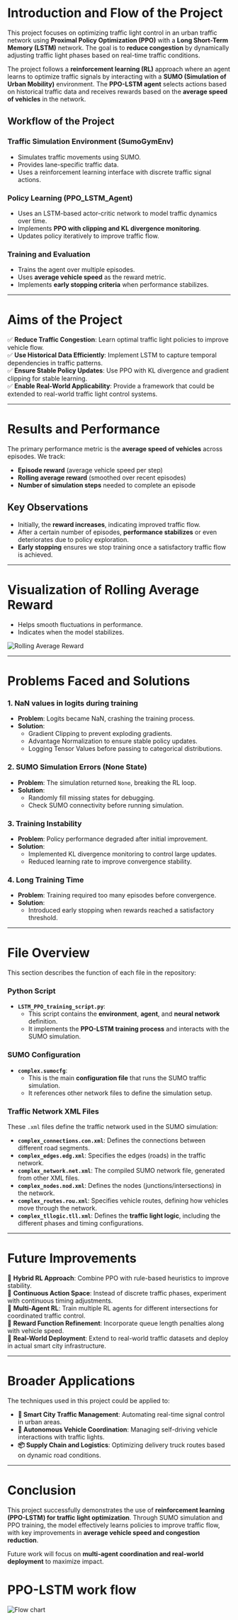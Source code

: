 # Introduction and Flow of the Project

This project focuses on optimizing traffic light control in an urban traffic network using **Proximal Policy Optimization (PPO)** with a **Long Short-Term Memory (LSTM)** network. The goal is to **reduce congestion** by dynamically adjusting traffic light phases based on real-time traffic conditions.

The project follows a **reinforcement learning (RL)** approach where an agent learns to optimize traffic signals by interacting with a **SUMO (Simulation of Urban Mobility)** environment. The **PPO-LSTM agent** selects actions based on historical traffic data and receives rewards based on the **average speed of vehicles** in the network.

## Workflow of the Project

### **Traffic Simulation Environment (SumoGymEnv)**
- Simulates traffic movements using SUMO.
- Provides lane-specific traffic data.
- Uses a reinforcement learning interface with discrete traffic signal actions.

### **Policy Learning (PPO_LSTM_Agent)**
- Uses an LSTM-based actor-critic network to model traffic dynamics over time.
- Implements **PPO with clipping and KL divergence monitoring**.
- Updates policy iteratively to improve traffic flow.

### **Training and Evaluation**
- Trains the agent over multiple episodes.
- Uses **average vehicle speed** as the reward metric.
- Implements **early stopping criteria** when performance stabilizes.

---

# Aims of the Project

✅ **Reduce Traffic Congestion**: Learn optimal traffic light policies to improve vehicle flow.  
✅ **Use Historical Data Efficiently**: Implement LSTM to capture temporal dependencies in traffic patterns.  
✅ **Ensure Stable Policy Updates**: Use PPO with KL divergence and gradient clipping for stable learning.  
✅ **Enable Real-World Applicability**: Provide a framework that could be extended to real-world traffic light control systems.  

---

# Results and Performance

The primary performance metric is the **average speed of vehicles** across episodes. We track:

- **Episode reward** (average vehicle speed per step)
- **Rolling average reward** (smoothed over recent episodes)
- **Number of simulation steps** needed to complete an episode

## Key Observations
- Initially, the **reward increases**, indicating improved traffic flow.
- After a certain number of episodes, **performance stabilizes** or even deteriorates due to policy exploration.
- **Early stopping** ensures we stop training once a satisfactory traffic flow is achieved.

---

# Visualization of Rolling Average Reward
- Helps smooth fluctuations in performance.
- Indicates when the model stabilizes.

![Rolling Average Reward](images/reward_400_ecoph_3600_steps_stop_at_881_step_speed_911_roll.png)

---

# Problems Faced and Solutions

### **1. NaN values in logits during training**
- **Problem**: Logits became NaN, crashing the training process.  
- **Solution**:
  - Gradient Clipping to prevent exploding gradients.
  - Advantage Normalization to ensure stable policy updates.
  - Logging Tensor Values before passing to categorical distributions.

### **2. SUMO Simulation Errors (None State)**
- **Problem**: The simulation returned `None`, breaking the RL loop.  
- **Solution**:
  - Randomly fill missing states for debugging.
  - Check SUMO connectivity before running simulation.

### **3. Training Instability**
- **Problem**: Policy performance degraded after initial improvement.  
- **Solution**:
  - Implemented KL divergence monitoring to control large updates.
  - Reduced learning rate to improve convergence stability.

### **4. Long Training Time**
- **Problem**: Training required too many episodes before convergence.  
- **Solution**:
  - Introduced early stopping when rewards reached a satisfactory threshold.

---

# File Overview

This section describes the function of each file in the repository:

### **Python Script**
- **`LSTM_PPO_training_script.py`**:  
  - This script contains the **environment**, **agent**, and **neural network** definition.
  - It implements the **PPO-LSTM training process** and interacts with the SUMO simulation.

### **SUMO Configuration**
- **`complex.sumocfg`**:  
  - This is the main **configuration file** that runs the SUMO traffic simulation.
  - It references other network files to define the simulation setup.

### **Traffic Network XML Files**
These `.xml` files define the traffic network used in the SUMO simulation:

- **`complex_connections.con.xml`**: Defines the connections between different road segments.  
- **`complex_edges.edg.xml`**: Specifies the edges (roads) in the traffic network.  
- **`complex_network.net.xml`**: The compiled SUMO network file, generated from other XML files.  
- **`complex_nodes.nod.xml`**: Defines the nodes (junctions/intersections) in the network.  
- **`complex_routes.rou.xml`**: Specifies vehicle routes, defining how vehicles move through the network.  
- **`complex_tllogic.tll.xml`**: Defines the **traffic light logic**, including the different phases and timing configurations.  

---

# Future Improvements

🔹 **Hybrid RL Approach**: Combine PPO with rule-based heuristics to improve stability.  
🔹 **Continuous Action Space**: Instead of discrete traffic phases, experiment with continuous timing adjustments.  
🔹 **Multi-Agent RL**: Train multiple RL agents for different intersections for coordinated traffic control.  
🔹 **Reward Function Refinement**: Incorporate queue length penalties along with vehicle speed.  
🔹 **Real-World Deployment**: Extend to real-world traffic datasets and deploy in actual smart city infrastructure.  

---

# Broader Applications

The techniques used in this project could be applied to:

- **🚦 Smart City Traffic Management**: Automating real-time signal control in urban areas.
- **🚗 Autonomous Vehicle Coordination**: Managing self-driving vehicle interactions with traffic lights.
- **📦 Supply Chain and Logistics**: Optimizing delivery truck routes based on dynamic road conditions.

---

# Conclusion

This project successfully demonstrates the use of **reinforcement learning (PPO-LSTM) for traffic light optimization**. Through SUMO simulation and PPO training, the model effectively learns policies to improve traffic flow, with key improvements in **average vehicle speed and congestion reduction**.

Future work will focus on **multi-agent coordination and real-world deployment** to maximize impact.

# PPO-LSTM work flow

![Flow chart](images/flow_chart_PNG.png)
